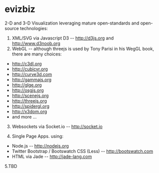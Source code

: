 evizbiz
=======

2-D and 3-D Visualization leveraging mature open-standards and open-source technologies:

1. XML/SVG via Javascript D3 -- <http://d3js.org> and <http://www.d3noob.org> 
2. WebGL -- although threejs is used by Tony Parisi in his WegGL book, there are many choices:
  * <http://c3dl.org>
  * <http://cubicvr.org>
  * <http://curve3d.com>
  * <http://gammajs.org>
  * <http://glge.org>
  * <http://osgjs.org>
  * <http://scenejs.org>
  * <http://threejs.org>
  * <http://spidergl.org>
  * <http://x3dom.org>
  * and more ...
 
3. Websockets via Socket.io -- <http://socket.io>

4. Single Page Apps. using:
  * Node.js -- <http://nodejs.org>
  * Twitter Bootstrap / Bootswatch CSS (Less) -- <http://bootswatch.com>
  * HTML via Jade -- <http://jade-lang.com>

5.TBD
